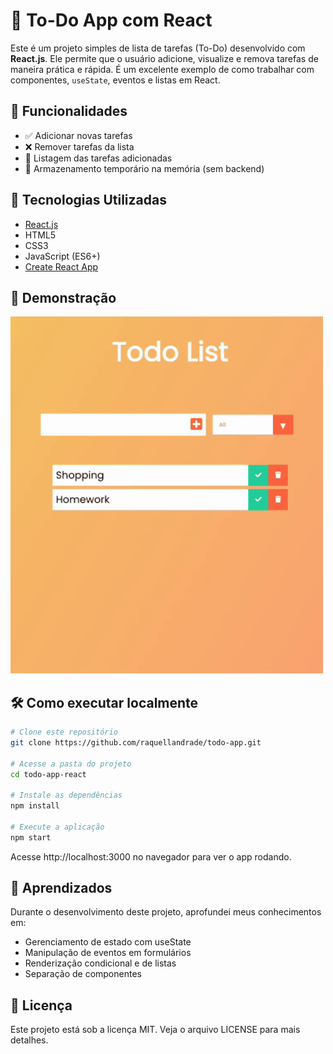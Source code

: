 # 📝 To-Do App com React

Este é um projeto simples de lista de tarefas (To-Do) desenvolvido com **React.js**. Ele permite que o usuário adicione, visualize e remova tarefas de maneira prática e rápida. É um excelente exemplo de como trabalhar com componentes, `useState`, eventos e listas em React.

## 🚀 Funcionalidades

- ✅ Adicionar novas tarefas
- ❌ Remover tarefas da lista
- 📄 Listagem das tarefas adicionadas
- 💾 Armazenamento temporário na memória (sem backend)

## 🧪 Tecnologias Utilizadas

- [React.js](https://reactjs.org/)
- HTML5
- CSS3
- JavaScript (ES6+)
- [Create React App](https://create-react-app.dev/)

## 📸 Demonstração

<img src="assets/todo-app-demo.gif" width="500" alt="Todo App">

## 🛠️ Como executar localmente

```bash
# Clone este repositório
git clone https://github.com/raquellandrade/todo-app.git

# Acesse a pasta do projeto
cd todo-app-react

# Instale as dependências
npm install

# Execute a aplicação
npm start
```

Acesse http://localhost:3000 no navegador para ver o app rodando.

## 📌 Aprendizados

Durante o desenvolvimento deste projeto, aprofundei meus conhecimentos em:
- Gerenciamento de estado com useState
- Manipulação de eventos em formulários
- Renderização condicional e de listas
- Separação de componentes

## 📄 Licença

Este projeto está sob a licença MIT. Veja o arquivo LICENSE para mais detalhes.
